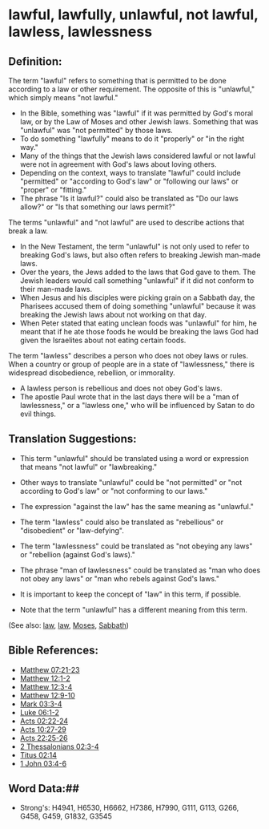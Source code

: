 # lawful, lawfully, unlawful, not lawful, lawless, lawlessness #

## Definition: ##

The term "lawful" refers to something that is permitted to be done according to a law or other requirement. The opposite of this is "unlawful," which simply means "not lawful." 

* In the Bible, something was "lawful" if it was permitted by God's moral law, or by the Law of Moses and other Jewish laws. Something that was "unlawful" was "not permitted" by those laws.
* To do something "lawfully" means to do it "properly" or "in the right way."
* Many of the things that the Jewish laws considered lawful or not lawful were not in agreement with God's laws about loving others.
* Depending on the context, ways to translate "lawful" could include "permitted" or "according to God's law" or "following our laws" or "proper" or "fitting."
* The phrase "Is it lawful?" could also be translated as "Do our laws allow?" or "Is that something our laws permit?"

The terms "unlawful" and "not lawful" are used to describe actions that break a law.

* In the New Testament, the term "unlawful" is not only used to refer to breaking God's laws, but also often refers to breaking Jewish man-made laws.
* Over the years, the Jews added to the laws that God gave to them. The Jewish leaders would call something "unlawful" if it did not conform to their man-made laws.
* When Jesus and his disciples were picking grain on a Sabbath day, the Pharisees accused them of doing something "unlawful" because it was breaking the Jewish laws about not working on that day.
* When Peter stated that eating unclean foods was "unlawful" for him, he meant that if he ate those foods he would be breaking the laws God had given the Israelites about not eating certain foods.

The term "lawless" describes a person who does not obey laws or rules. When a country or group of people are in a state of "lawlessness," there is widespread disobedience, rebellion, or immorality.

* A lawless person is rebellious and does not obey God's laws.
* The apostle Paul wrote that in the last days there will be a "man of lawlessness," or a "lawless one," who will be influenced by Satan to do evil things.

## Translation Suggestions: ##

* This term "unlawful" should be translated using a word or expression that means "not lawful" or "lawbreaking." 
* Other ways to translate "unlawful" could be "not permitted" or "not according to God's law" or "not conforming to our laws."
* The expression "against the law" has the same meaning as "unlawful."

* The term "lawless" could also be translated as "rebellious" or "disobedient" or "law-defying".
* The term "lawlessness" could be translated as "not obeying any laws" or "rebellion (against God's laws)."
* The phrase "man of lawlessness" could be translated as "man who does not obey any laws" or "man who rebels against God's laws."
* It is important to keep the concept of "law" in this term, if possible.
* Note that the term "unlawful" has a different meaning from this term.

(See also: [law](law.md), [law](../kt/lawofmoses.md), [Moses](../names/moses.md), [Sabbath](../kt/sabbath.md))

## Bible References: ##

* [Matthew 07:21-23](rc://en/tn/help/mat/07/21)
* [Matthew 12:1-2](rc://en/tn/help/mat/12/01)
* [Matthew 12:3-4](rc://en/tn/help/mat/12/03)
* [Matthew 12:9-10](rc://en/tn/help/mat/12/09)
* [Mark 03:3-4](rc://en/tn/help/mrk/03/03)
* [Luke 06:1-2](rc://en/tn/help/luk/06/01)
* [Acts 02:22-24](rc://en/tn/help/act/02/22)
* [Acts 10:27-29](rc://en/tn/help/act/10/27)
* [Acts 22:25-26](rc://en/tn/help/act/22/25)
* [2 Thessalonians 02:3-4](rc://en/tn/help/2th/02/03)
* [Titus 02:14](rc://en/tn/help/tit/02/14)
* [1 John 03:4-6](rc://en/tn/help/1jn/03/04)


## Word Data:##

* Strong's: H4941, H6530, H6662, H7386, H7990, G111, G113, G266, G458, G459, G1832, G3545
